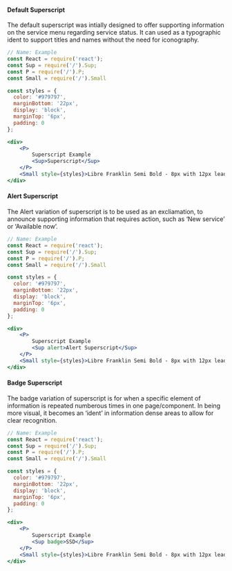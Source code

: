 #### Default Superscript

The default superscript was intially designed to offer supporting information on the service menu regarding service status. It can used as a typographic ident to support titles and names without the need for iconography.

```jsx
// Name: Example
const React = require('react');
const Sup = require('/').Sup;
const P = require('/').P;
const Small = require('/').Small

const styles = {
  color: '#979797',
  marginBottom: '22px',
  display: 'block',
  marginTop: '6px',
  padding: 0
};

<div>
    <P>
        Superscript Example
        <Sup>Superscript</Sup>
    </P>
    <Small style={styles}>Libre Franklin Semi Bold - 8px with 12px leading</Small>
</div>
```

#### Alert Superscript

The Alert variation of superscript is to be used as an excliamation, to announce supporting information that requires action, such as ‘New service’ or ‘Available now’.

```jsx
// Name: Example
const React = require('react');
const Sup = require('/').Sup;
const P = require('/').P;
const Small = require('/').Small

const styles = {
  color: '#979797',
  marginBottom: '22px',
  display: 'block',
  marginTop: '6px',
  padding: 0
};

<div>
    <P>
        Superscript Example
        <Sup alert>Alert Superscript</Sup>
    </P>
    <Small style={styles}>Libre Franklin Semi Bold - 8px with 12px leading</Small>
</div>
```

#### Badge Superscript

The badge variation of superscript is for when a specific element of information is repeated numberous times in one page/component. In being more visual, it becomes an ‘ident’ in information dense areas to allow for clear recognition.

```jsx
// Name: Example
const React = require('react');
const Sup = require('/').Sup;
const P = require('/').P;
const Small = require('/').Small

const styles = {
  color: '#979797',
  marginBottom: '22px',
  display: 'block',
  marginTop: '6px',
  padding: 0
};

<div>
    <P>
        Superscript Example
        <Sup badge>SSD</Sup>
    </P>
    <Small style={styles}>Libre Franklin Semi Bold - 8px with 12px leading</Small>
</div>
```
